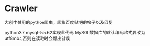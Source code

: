 # Crawler
大创中使用的python爬虫，爬取百度贴吧的帖子以及回复

python3.7  mysql-5.5.62实现此代码
MySQL数据库的默认编码格式要改为utf8mb4,否则在读取时会爆出错误 

